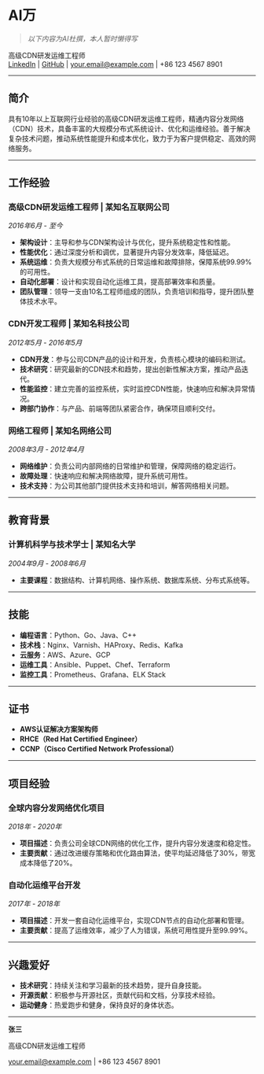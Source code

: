 # **AI万**
> *以下内容为AI杜撰，本人暂时懒得写*

高级CDN研发运维工程师  
[LinkedIn](https://www.linkedin.com/in/yourprofile) | [GitHub](https://github.com/yourprofile) | your.email@example.com | +86 123 4567 8901

---

## **简介**

具有10年以上互联网行业经验的高级CDN研发运维工程师，精通内容分发网络（CDN）技术，具备丰富的大规模分布式系统设计、优化和运维经验。善于解决复杂技术问题，推动系统性能提升和成本优化，致力于为客户提供稳定、高效的网络服务。

---

## **工作经验**

### **高级CDN研发运维工程师 | 某知名互联网公司**
*2016年6月 - 至今*

- **架构设计**：主导和参与CDN架构设计与优化，提升系统稳定性和性能。
- **性能优化**：通过深度分析和调优，显著提升内容分发效率，降低延迟。
- **系统运维**：负责大规模分布式系统的日常运维和故障排除，保障系统99.99%的可用性。
- **自动化部署**：设计和实现自动化运维工具，提高部署效率和质量。
- **团队管理**：领导一支由10名工程师组成的团队，负责培训和指导，提升团队整体技术水平。

### **CDN开发工程师 | 某知名科技公司**
*2012年5月 - 2016年5月*

- **CDN开发**：参与公司CDN产品的设计和开发，负责核心模块的编码和测试。
- **技术研究**：研究最新的CDN技术和趋势，提出创新性解决方案，推动产品迭代。
- **性能监控**：建立完善的监控系统，实时监控CDN性能，快速响应和解决异常情况。
- **跨部门协作**：与产品、前端等团队紧密合作，确保项目顺利交付。

### **网络工程师 | 某知名网络公司**
*2008年3月 - 2012年4月*

- **网络维护**：负责公司内部网络的日常维护和管理，保障网络的稳定运行。
- **故障处理**：快速响应和解决网络故障，提升系统可用性。
- **技术支持**：为公司其他部门提供技术支持和培训，解答网络相关问题。

---

## **教育背景**

### **计算机科学与技术学士 | 某知名大学**
*2004年9月 - 2008年6月*

- **主要课程**：数据结构、计算机网络、操作系统、数据库系统、分布式系统等。

---

## **技能**

- **编程语言**：Python、Go、Java、C++
- **技术栈**：Nginx、Varnish、HAProxy、Redis、Kafka
- **云服务**：AWS、Azure、GCP
- **运维工具**：Ansible、Puppet、Chef、Terraform
- **监控工具**：Prometheus、Grafana、ELK Stack

---

## **证书**

- **AWS认证解决方案架构师**
- **RHCE（Red Hat Certified Engineer）**
- **CCNP（Cisco Certified Network Professional）**

---

## **项目经验**

### **全球内容分发网络优化项目**
*2018年 - 2020年*

- **项目描述**：负责公司全球CDN网络的优化工作，提升内容分发速度和稳定性。
- **主要贡献**：通过改进缓存策略和优化路由算法，使平均延迟降低了30%，带宽成本降低了20%。

### **自动化运维平台开发**
*2017年 - 2018年*

- **项目描述**：开发一套自动化运维平台，实现CDN节点的自动化部署和管理。
- **主要贡献**：提高了运维效率，减少了人为错误，系统可用性提升至99.99%。

---

## **兴趣爱好**

- **技术研究**：持续关注和学习最新的技术趋势，提升自身技能。
- **开源贡献**：积极参与开源社区，贡献代码和文档，分享技术经验。
- **运动健身**：热爱跑步和健身，保持良好的身体状态。

---

**张三**

高级CDN研发运维工程师

your.email@example.com | +86 123 4567 8901
